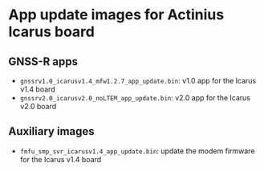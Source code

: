 # App update images for Actinius Icarus board

## GNSS-R apps
* `gnssrv1.0_icarusv1.4_mfw1.2.7_app_update.bin`: v1.0 app for the Icarus v1.4 board
* `gnssrv2.0_icarusv2.0_noLTEM_app_update.bin`: v2.0 app for the Icarus v2.0 board

## Auxiliary images

* `fmfu_smp_svr_icarusv1.4_app_update.bin`: update the modem firmware for the Icarus v1.4 board 
